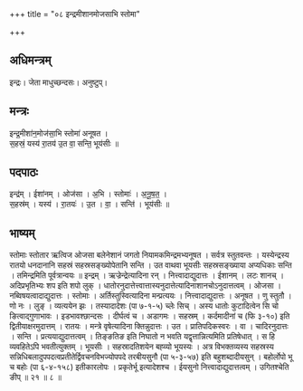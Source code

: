 +++
title = "०८ इन्द्रमीशानमोजसाभि स्तोमा"

+++
## अधिमन्त्रम्
इन्द्रः। जेता माधुच्छन्दसः। अनुष्टुप्।

## मन्त्रः
इन्द्र॒मीशा॑न॒मोज॑सा॒भि स्तोमा॑ अनूषत ।  
स॒हस्रं॒ यस्य॑ रा॒तय॑ उ॒त वा॒ सन्ति॒ भूय॑सीः ॥

## पदपाठः
इन्द्र॑म् । ईशा॑नम् । ओज॑सा । अ॒भि । स्तोमाः॑ । अ॒नू॒ष॒त॒ ।  
स॒हस्र॑म् । यस्य॑ । रा॒तयः॑ । उ॒त । वा॒ । सन्ति॑ । भूय॑सीः ॥

## भाष्यम्
स्तोमाः स्तोतार ऋत्विज ओजसा बलेनेशानं जगतो नियामकमिन्द्रमभ्यनूषत । सर्वत्र स्तुतवन्तः । यस्येन्द्रस्य रातयो धनदानानि सहस्रं सहस्रसङ्ख्योपेतानि सन्ति । उत वाथवा भूयसीः सहस्रसङ्ख्याया अप्यधिकाः सन्ति । तमिन्द्रमिति पूर्वत्रान्वयः ॥ इन्द्रम् । ऋज्रेन्द्रेत्यादिना रन् । नित्त्वादाद्युदात्तः । ईशानम् । लटः शानच् । अदिप्रभृतिभ्यः शप इति शपो लुक् । धातोरनुदात्तेत्त्वात्तास्यनुदात्तेत्यादिनाशानचोऽनुदात्तत्वम् । ओजसा । नब्विषयत्वादाद्युदात्तः । स्तोमाः । अर्तिस्तुस्वित्यादिना मन्प्रत्ययः । नित्त्वादाद्युदात्तः । अनूषत । णु स्तुतौ । णो नः । लुङ् । व्यत्ययेन झः । तस्यादादेशः (पा ७-१-५) च्लेः सिच् । अस्य धातोः कुटादित्वेन सि चो ङित्वाद्गुणाभावः । इडभावश्छान्दसः । दीर्घत्वं च । अडागमः । सहस्रम् । कर्दमादीनां च (फि ३-१०) इति द्वितीयाक्षरमुदात्तम् । रातयः । मन्त्रे वृषेत्यादिना क्तिन्नुदात्तः । उत । प्रातिपदिकस्वरः । वा । चादिरनुदात्तः । सन्ति । प्रत्ययाद्युदात्तत्वम् । तिङ्ङतिङ इति निघातो न भवति यद्वृत्तान्नित्यमिति प्रतिषेधात् । स हि व्यवहितेऽपि भवतीत्युक्तम् । भूयसीः । सहस्रादतिशयेन बह्व्यो भूयस्यः । अत्र विभक्तव्यस्य सहस्रस्य सन्निधिबलादुपपदत्वप्रतीतेर्द्विवचनविभज्योपपदे तरबीयसुनौ (पा ५-३-५७) इति बहुशब्दादीयसुन् । बहोर्लोपो भू च बहोः (पा ६-४-१५८) इतीकारलोपः । प्रकृतेर्भू इत्यादेशश्च । ईयसुनो नित्त्वादाद्युदात्तत्वम् । उगितश्चेति ङीप् ॥ २१ ॥ ८ ॥